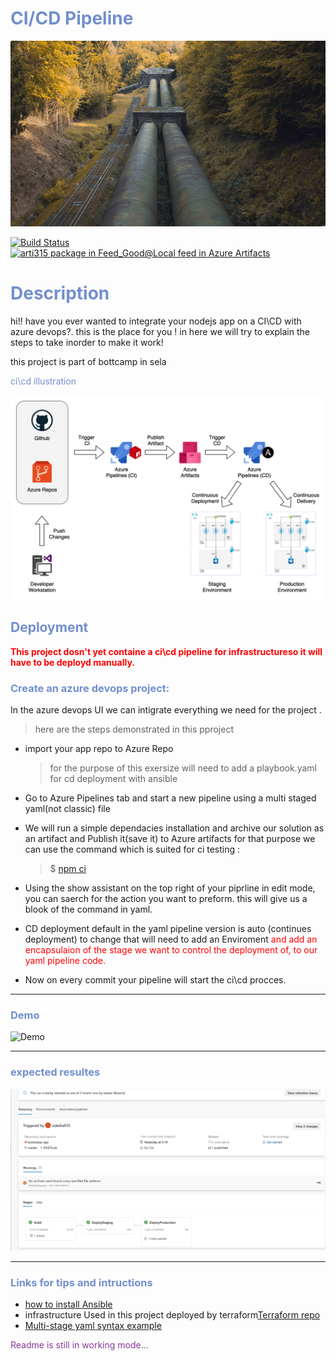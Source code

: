 # <font color=#728FCE>CI/CD Pipeline</font>

![This is an image](images/ci_cd-pipeline.png)

[![Build Status](https://dev.azure.com/odedrafi35/bootcamp-app/_apis/build/status/bootcamp-app?branchName=master)](https://dev.azure.com/odedrafi35/bootcamp-app/_build/latest?definitionId=7&branchName=master) [![arti315 package in Feed_Good@Local feed in Azure Artifacts](https://feeds.dev.azure.com/odedrafi35/4a4ba2b7-9d9a-4fd5-b166-f4ed9948c80b/_apis/public/Packaging/Feeds/Feed_Good@Local/Packages/77bc383b-cc35-4f74-a078-9b893b7e4f86/Badge)](https://dev.azure.com/odedrafi35/bootcamp-app/_artifacts/feed/Feed_Good@Local/UPack/arti315/0.0.1)

# <font color=#728FCE>Description</font>

hi!! have you ever wanted to integrate your nodejs app on a CI\CD with azure devops?. this is the place for you !
in here we will try to explain the steps to take inorder to make it work!

this project is part of bottcamp in sela

<font color=#728FCE>ci\cd illustration</font>

![This is an image](images/project-cicd.png)

## <font color=#728FCE>Deployment</font>

<span style="color:red">**This project dosn't yet containe a ci\cd pipeline for infrastructureso it will have to be deployd manually.**</span>

### <font color=#728FCE>Create an azure devops project:</font>

In the azure devops UI we can intigrate everything we need for the project .

> here are the steps demonstrated in this pproject

- import your app repo to Azure Repo
  > for the purpose of this exersize will need to add
  > a playbook.yaml for cd deployment with ansible
- Go to Azure Pipelines tab and start a new pipeline using a multi staged yaml(not classic) file
- We will run a simple dependacies installation and archive our solution as an artifact and Publish it(save it) to Azure artifacts
  for that purpose we can use the command which is suited for ci testing :

  > $ [npm ci](https://docs.npmjs.com/cli/v8/commands/npm-ci)

- Using the show assistant on the top right of your piprline in edit mode, you can saerch for the action you want to preform. this will give us a blook of the command in yaml.
- CD deployment default in the yaml pipeline version is auto (continues deployment) to change that will need to add an Enviroment <span style="color:red">and add an encapsulaion of the stage we want to control the deployment of, to our yaml pipeline code.</span>
- Now on every commit your pipeline will start the ci\cd procces.

---

### <font color=#728FCE>Demo</font>

![Demo](docs/build-weight-tracker-app-demo.gif)

---

### <font color=#728FCE>expected resultes</font>

![expected_results image](images/expected_results.jpg)

---

### <font color=#728FCE>Links for tips and intructions</font>

- [how to install Ansible](https://gitlab.com/ansible-workshop/labs/lab06)
- infrastructure Used in this project deployed by terraform[Terraform repo](https://github.com/odedrafi/SelaBootcampWeek5Terraform.git)
- [Multi-stage yaml syntax example](https://docs.microsoft.com/en-us/azure/devops/pipelines/process/stages?view=azure-devops&tabs=yaml)



<font color=#893799>Readme is still in working mode...</font>